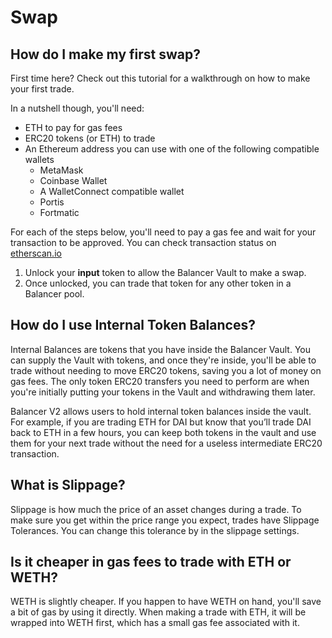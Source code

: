 # Swap

## How do I make my first swap?

First time here? Check out this tutorial for a walkthrough on how to make your first trade. 

In a nutshell though, you'll need:

* ETH to pay for gas fees
* ERC20 tokens \(or ETH\) to trade
* An Ethereum address you can use with one of the following compatible wallets
  * MetaMask
  * Coinbase Wallet
  * A WalletConnect compatible wallet
  * Portis
  * Fortmatic

For each of the steps below, you'll need to pay a gas fee and wait for your transaction to be approved. You can check transaction status on [etherscan.io](https://etherscan.io/) 

1. Unlock your **input** token to allow the Balancer Vault to make a swap. 
2. Once unlocked, you can trade that token for any other token in a Balancer pool.

## How do I use Internal Token Balances?

Internal Balances are tokens that you have inside the Balancer Vault. You can supply the Vault with tokens, and once they're inside, you'll be able to trade without needing to move ERC20 tokens, saving you a lot of money on gas fees. The only token ERC20 transfers you need to perform are when you're initially putting your tokens in the Vault and withdrawing them later.

Balancer V2 allows users to hold internal token balances inside the vault. For example, if you are trading ETH for DAI but know that you’ll trade DAI back to ETH in a few hours, you can keep both tokens in the vault and use them for your next trade without the need for a useless intermediate ERC20 transaction.

## What is Slippage?

Slippage is how much the price of an asset changes during a trade. To make sure you get within the price range you expect, trades have Slippage Tolerances. You can change this tolerance by in the slippage settings.

## Is it cheaper in gas fees to trade with ETH or WETH?

WETH is slightly cheaper. If you happen to have WETH on hand, you'll save a bit of gas by using it directly. When making a trade with ETH, it will be wrapped into WETH first, which has a small gas fee associated with it.




